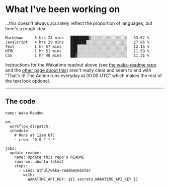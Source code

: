 # What I've been working on

…this doesn't always acurately reflect the proportion of languages, but here's a rough idea:

<!--START_SECTION:waka-->
```text
Markdown     5 hrs 24 mins   ████████▒░░░░░░░░░░░░░░░░   33.62 % 
JavaScript   4 hrs 29 mins   ███████░░░░░░░░░░░░░░░░░░   27.96 % 
Text         1 hr 57 mins    ███░░░░░░░░░░░░░░░░░░░░░░   12.16 % 
HTML         1 hr 51 mins    ███░░░░░░░░░░░░░░░░░░░░░░   11.59 % 
CSS          1 hr 48 mins    ██▓░░░░░░░░░░░░░░░░░░░░░░   11.31 % 
```
<!--END_SECTION:waka-->

Instructions for the Wakatime readout above (see [the waka-readme repo](https://github.com/athul/waka-readme) and the [other page about this](https://github.com/marketplace/actions/waka-readme)) aren't really clear and seem to end with "That's it! The Action runs everyday at 00.00 UTC" which makes the rest of the text look optional.

---

## The code

```
name: Waka Readme

on:
  workflow_dispatch:
  schedule:
    # Runs at 12am UTC
    - cron: '0 0 * * *'

jobs:
  update-readme:
    name: Update this repo's README
    runs-on: ubuntu-latest
    steps:
      - uses: athul/waka-readme@master
        with:
          WAKATIME_API_KEY: ${{ secrets.WAKATIME_API_KEY }}
```
